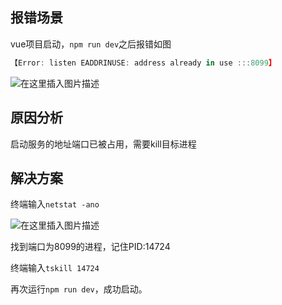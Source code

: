 ## 报错场景
vue项目启动，`npm run dev`之后报错如图

```javascript
【Error: listen EADDRINUSE: address already in use :::8099】
```

![在这里插入图片描述](https://img-blog.csdnimg.cn/914620e79a514ebeb48b972c718ad064.png)



## 原因分析

启动服务的地址端口已被占用，需要kill目标进程

## 解决方案
终端输入`netstat -ano`

![在这里插入图片描述](https://img-blog.csdnimg.cn/965b7fb81f31477b929c686e02fb62a6.png)

找到端口为8099的进程，记住PID:14724

终端输入`tskill 14724`

再次运行`npm run dev`，成功启动。